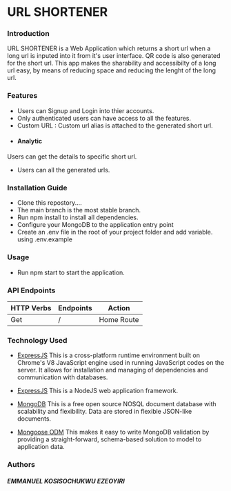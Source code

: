 # URL SHORTENER

### Introduction
URL SHORTENER is a Web Application which returns a short url when a long url is inputed into it from it's user interface. QR code is also generated for the short url. This app makes the sharability and accessibilty of a long url easy, by means of reducing space and reducing the lenght of the long url.

###  Features
* Users can Signup and Login into thier accounts.
*  Only authenticated users can have access to all the features.
* Custom URL : Custom url alias is attached to  the generated short url.
* #### Analytic 
Users can get the details to specific short url.
* Users can all the generated urls.


### Installation Guide 
* Clone this repostory....
* The main branch is the most stable branch.
* Run npm install to install all dependencies.
* Configure your MongoDB to the application entry point
* Create an .env file in the root of your project folder and add variable. using .env.example


###  Usage
* Run npm start to start the application.

### API Endpoints
|HTTP Verbs |Endpoints|Action|
|---|---|---|
|Get | / |Home Route |


### Technology Used
* [ExpressJS](https://nodejs.org/) This is a cross-platform runtime environment built on Chrome's V8 JavaScript engine used in running JavaScript codes on the server. It allows for installation and managing of dependencies and communication with databases.



* [ExpressJS](https://www.expresjs.org/) This is a NodeJS web application framework.
* [MongoDB](https://www.mongodb.com/) This is a free open source NOSQL document database with scalability and flexibility. Data are stored in flexible JSON-like documents.
* [Mongoose ODM](https://mongoosejs.com/) This makes it easy to write MongoDB validation by providing a straight-forward, schema-based solution to model to application data.

### Authors
##### EMMANUEL KOSISOCHUKWU EZEOYIRI

